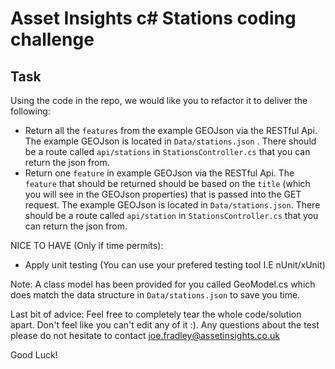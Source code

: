 # Asset Insights c# Stations coding challenge

## Task

Using the code in the repo, we would like you to refactor it to deliver the following:

- Return all the `features` from the example GEOJson via the RESTful Api. The example GEOJson is located in `Data/stations.json` . There should be a route called `api/stations` in `StationsController.cs` that you can return the json from.
- Return one `feature` in example GEOJson via the RESTful Api. The `feature` that should be returned should be based on the `title` (which you will see in the GEOJson properties) that is passed into the GET request. The example GEOJson is located in `Data/stations.json`. There should be a route called `api/station` in `StationsController.cs` that you can return the json from. 

NICE TO HAVE (Only if time permits):
- Apply unit testing (You can use your prefered testing tool I.E nUnit/xUnit)

Note:
A class model has been provided for you called GeoModel.cs which does match the data structure in `Data/stations.json` to save you time.

Last bit of advice:
Feel free to completely tear the whole code/solution apart. Don't feel like you can't edit any of it :). Any questions about the test please do not hesitate to contact joe.fradley@assetinsights.co.uk

Good Luck!
